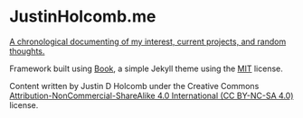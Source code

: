JustinHolcomb.me
====

[A chronological documenting of my interest, current projects, and random thoughts.](http://justinholcomb.me)


Framework built using [Book](https://github.com/kkninjae/book/), a simple Jekyll theme using the [MIT](./LICENSE) license.

Content written by Justin D Holcomb under the Creative Commons [Attribution-NonCommercial-ShareAlike 4.0 International (CC BY-NC-SA 4.0)](http://creativecommons.org/licenses/by-nc-sa/4.0/) license.
